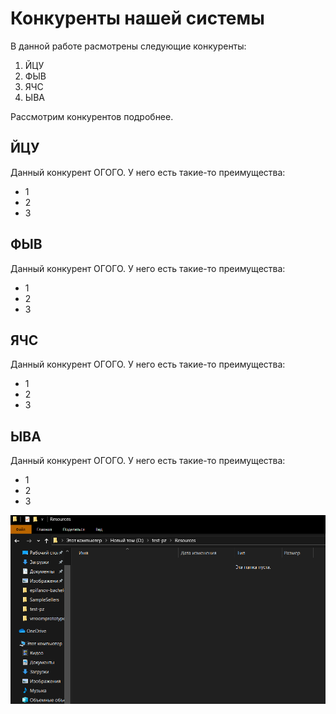﻿# Конкуренты нашей системы
В данной работе расмотрены следующие конкуренты:
1. ЙЦУ
2. ФЫВ
3. ЯЧС
4. ЫВА

Рассмотрим конкурентов подробнее.

## ЙЦУ
Данный конкурент ОГОГО. У него есть такие-то преимущества:
* 1
* 2
* 3
## ФЫВ
Данный конкурент ОГОГО. У него есть такие-то преимущества:
* 1
* 2
* 3

## ЯЧС
Данный конкурент ОГОГО. У него есть такие-то преимущества:
* 1
* 2
* 3

## ЫВА
Данный конкурент ОГОГО. У него есть такие-то преимущества:
* 1
* 2
* 3

![Альтернативный текст](./Resources/image.png "Подсказка")